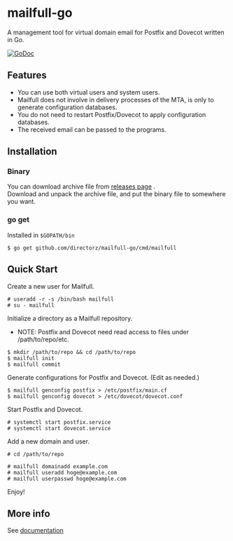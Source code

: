 mailfull-go
===========

A management tool for virtual domain email for Postfix and Dovecot written in Go.

[![GoDoc](https://godoc.org/github.com/directorz/mailfull-go?status.svg)](https://godoc.org/github.com/directorz/mailfull-go)

Features
--------

- You can use both virtual users and system users.
- Mailfull does not involve in delivery processes of the MTA, is only to generate configuration databases.
- You do not need to restart Postfix/Dovecot to apply configuration databases.
- The received email can be passed to the programs.

Installation
------------

### Binary

You can download archive file from [releases page](https://github.com/directorz/mailfull-go/releases) .  
Download and unpack the archive file, and put the binary file to somewhere you want.

### go get

Installed in `$GOPATH/bin`

```
$ go get github.com/directorz/mailfull-go/cmd/mailfull
```

Quick Start
-----------

Create a new user for Mailfull.

```
# useradd -r -s /bin/bash mailfull
# su - mailfull
```

Initialize a directory as a Mailfull repository.

- NOTE: Postfix and Dovecot need read access to files under /path/to/repo/etc.

```
$ mkdir /path/to/repo && cd /path/to/repo
$ mailfull init
$ mailfull commit
```

Generate configurations for Postfix and Dovecot. (Edit as needed.)

```
$ mailfull genconfig postfix > /etc/postfix/main.cf
$ mailfull genconfig dovecot > /etc/dovecot/dovecot.conf
```

Start Postfix and Dovecot.

```
# systemctl start postfix.service
# systemctl start dovecot.service
```

Add a new domain and user.

```
# cd /path/to/repo

# mailfull domainadd example.com
# mailfull useradd hoge@example.com
# mailfull userpasswd hoge@example.com
```

Enjoy!

More info
---------

See [documentation](doc/README.md)
